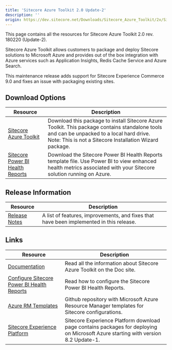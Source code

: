 ```yaml
---
title: 'Sitecore Azure Toolkit 2.0 Update-2'
description: ''
origin: https://dev.sitecore.net/Downloads/Sitecore_Azure_Toolkit/2x/Sitecore_Azure_Toolkit_202.aspx
---
```


This page contains all the resources for Sitecore Azure Toolkit 2.0 rev. 180220 (Update-2).

Sitecore Azure Toolkit allows customers to package and deploy Sitecore solutions to Microsoft Azure and provides out of the box integration with Azure services such as Application Insights, Redis Cache Service and Azure Search.

This maintenance release adds support for Sitecore Experience Commerce 9.0 and fixes an issue with packaging existing sites.

## Download Options

| Resource                                                                                                                                                                                             | Description                                                                                                                                                                                          |
| ---------------------------------------------------------------------------------------------------------------------------------------------------------------------------------------------------- | ---------------------------------------------------------------------------------------------------------------------------------------------------------------------------------------------------- |
| [Sitecore Azure Toolkit](https://scdp.blob.core.windows.net/downloads/Sitecore%20Azure%20Toolkit/2x/Sitecore%20Azure%20Toolkit%20202/Secure/Sitecore%20Azure%20Toolkit%202.0.2%20rev.%20180220.zip)  | Download this package to install Sitecore Azure Toolkit. This package contains standalone tools and can be unpacked to a local hard drive. Note: This is not a Sitecore Installation Wizard package. |
| [Sitecore Power BI Health Reports](https://scdp.blob.core.windows.net/downloads/Sitecore%20Azure%20Toolkit/2x/Sitecore%20Azure%20Toolkit%20200/Secure/Sitecore%20Power%20BI%20Health%20Reports.pbit) | Download the Sitecore Power BI Health Reports template file. Use Power BI to view enhanced health metrics associated with your Sitecore solution running on Azure.                                   |

## Release Information

| Resource                                                                                       | Description                                                                             |
| ---------------------------------------------------------------------------------------------- | --------------------------------------------------------------------------------------- |
| [Release Notes](/downloads/Sitecore_Azure_Toolkit/2x/Sitecore_Azure_Toolkit_202/Release_Notes) | A list of features, improvements, and fixes that have been implemented in this release. |

## Links

| Resource                                                                                                                                                                                                                  | Description                                                                                                                       |
| ------------------------------------------------------------------------------------------------------------------------------------------------------------------------------------------------------------------------- | --------------------------------------------------------------------------------------------------------------------------------- |
| [Documentation](https://doc.sitecore.net:443/en/Products/Cloud/82/Working_with_Sitecore_Azure)                                                                                                                            | Read all the information about Sitecore Azure Toolkit on the Doc site.                                                            |
| [Configure Sitecore Power BI Health Reports](https://doc.sitecore.net:443/en/Products/Sitecore_Experience_Platform/901/Setting_up_and_maintaining/Sitecore_on_Azure/Analytics/Configure_Sitecore_Power_BI_Health_Reports) | Read how to configure the Sitecore Power BI Health Reports.                                                                       |
| [Azure RM Templates](https://github.com/Sitecore/Sitecore-Azure-Quickstart-Templates)                                                                                                                                     | Github repository with Microsoft Azure Resource Manager templates for Sitecore configurations.                                    |
| [Sitecore Experience Platform](/downloads/Sitecore_Experience_Platform)                                                                                                                                                   | Sitecore Experience Platform download page contains packages for deploying on Microsoft Azure starting with version 8.2 Update-1. |
